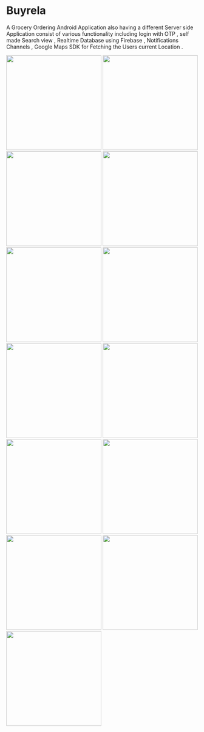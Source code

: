 # Buyrela
A Grocery Ordering Android Application also having a different Server side  Application consist of various 
functionality including login with OTP , self made Search view , Realtime Database using Firebase , Notifications Channels , Google Maps SDK for Fetching the Users current Location .

<img src = Screenshots/001.png width = "250" />    <img src = Screenshots/002.png width = "250" />
<img src = Screenshots/003.jpg width = "250" />
<img src = Screenshots/004.jpg width = "250" />
<img src = Screenshots/005.png width = "250" />
<img src = Screenshots/006.png width = "250" />
<img src = Screenshots/007.png width = "250" />
<img src = Screenshots/008.png width = "250" />
<img src = Screenshots/009.png width = "250" />
<img src = Screenshots/010.png width = "250" />
<img src = Screenshots/011.png width = "250" />
<img src = Screenshots/012.png width = "250" />
<img src = Screenshots/013.png width = "250" />


